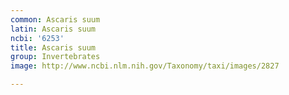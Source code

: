 ```yaml
---
common: Ascaris suum
latin: Ascaris suum
ncbi: '6253'
title: Ascaris suum
group: Invertebrates
image: http://www.ncbi.nlm.nih.gov/Taxonomy/taxi/images/2827

---
```

